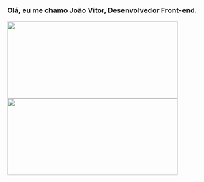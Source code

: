 ### Olá, eu me chamo João Vitor, Desenvolvedor Front-end.
 
<div>
<img height="180em" width="400px" src="https://github-readme-stats.vercel.app/api?username=JoaoVitorLiberato&show_icons=true&theme=dracula&include_all_commits=true&count_private=true"/>
<img height="180em" width="400px" src="https://github-readme-stats.vercel.app/api/top-langs/?username=JoaoVitorLiberato&layout=compact&langs_count=7&theme=dracula" />
</div>
